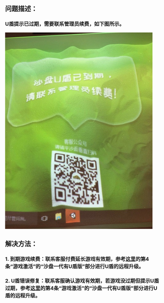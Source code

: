 ## 问题描述：
### U盾提示已过期，需要联系管理员续费，如下图所示。
![""](images/MagicIsland-Dongle-1-1.jpg)
## 解决方法：
### 1. 到期游戏续费：联系客服付费延长游戏有效期，参考[这里](MagicIsland-Update-Q2.html "沙盘一代游戏更新教程")的第4条“游戏激活”的“沙盘一代有U盾版”部分进行U盾的远程升级。
### 2. U盾错误修复：联系客服确认游戏有效期，若游戏没过期但提示U盾过期，参考[这里](MagicIsland-Update-Q2.html "沙盘一代游戏更新教程")的第4条“游戏激活”的“沙盘一代有U盾版”部分进行U盾的远程升级。